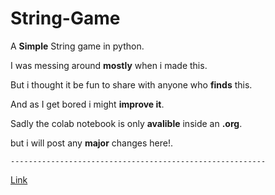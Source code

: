 # String-Game

A **Simple** String game in python.

I was messing around **mostly** when i made this.

But i thought it be fun to share with anyone who **finds** this.

And as I get bored i might **improve it**.

Sadly the colab notebook is only **avalible** inside an **.org**.

but i will post any **major** changes here!.

``---------------------------------------------------------``

[Link](https://colab.research.google.com/drive/1fdFFawR_IrMSTyBJWoTG_tInY1hYCtDK?usp=sharing)
